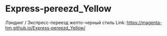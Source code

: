 # Express-pereezd_Yellow
Лэндинг / Экспресс-переезд желто-черный стиль
Link:  https://magenta-hm.github.io/Express-pereezd_Yellow/

